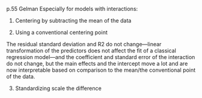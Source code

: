 p.55 Gelman
Especially for models with interactions:
1. Centering by subtracting the mean of the data

2. Using a conventional centering point

The residual standard deviation and R2 do not change—linear transformation of the predictors does not affect the fit of a 
classical regression model—and the coefficient and standard error of the interaction do not change, but the main effects and 
the intercept move a lot and are now interpretable based on comparison to the mean/the conventional point of the data.

3. Standardizing
scale the difference
